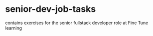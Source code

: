 # senior-dev-job-tasks
contains exercises for the senior fullstack developer role at Fine Tune learning
